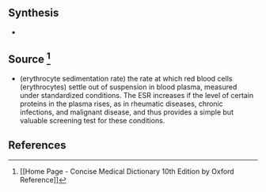 ## Synthesis
- 
## Source [^1]
- (erythrocyte sedimentation rate) the rate at which red blood cells (erythrocytes) settle out of suspension in blood plasma, measured under standardized conditions. The ESR increases if the level of certain proteins in the plasma rises, as in rheumatic diseases, chronic infections, and malignant disease, and thus provides a simple but valuable screening test for these conditions.
## References

[^1]: [[Home Page - Concise Medical Dictionary 10th Edition by Oxford Reference]]